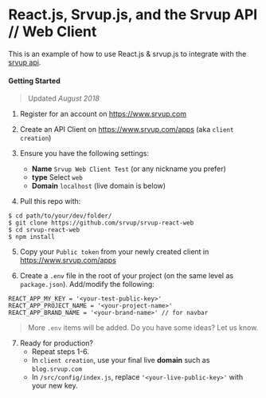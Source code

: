 React.js, Srvup.js, and the Srvup API // Web Client
======

This is an example of how to use React.js & srvup.js to integrate with the [srvup api](https://www.srvup.com).


#### Getting Started
> Updated _August 2018_

1. Register for an account on https://www.srvup.com
2. Create an API Client on https://www.srvup.com/apps (aka `client creation`)
3. Ensure you have the following settings:
    - **Name** `Srvup Web Client Test` (or any nickname you prefer)
    - **type** Select `web`
    - **Domain** `localhost` (live domain is below)

4. Pull this repo with:
```
$ cd path/to/your/dev/folder/
$ git clone https://github.com/srvup/srvup-react-web
$ cd srvup-react-web
$ npm install 
```

5. Copy your `Public token` from your newly created client in https://www.srvup.com/apps


6. Create a `.env` file in the root of your project (on the same level as `package.json`). Add/modify the following:
```
REACT_APP_MY_KEY = '<your-test-public-key>'
REACT_APP_PROJECT_NAME = '<your-project-name>'
REACT_APP_BRAND_NAME = '<your-brand-name>' // for navbar
```
> More `.env` items will be added. Do you have some ideas? Let us know.

7. Ready for production? 
    - Repeat steps 1-6.
    - In `client creation`, use your final live **domain** such as `blog.srvup.com`
    - In `/src/config/index.js`, replace `'<your-live-public-key>'` with your new key.
